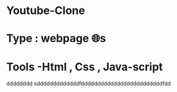 # Youtube-Clone
# Type : webpage 🌐s
# Tools -Html , Css , Java-script 
dddddddd
sdddddddddddddfdddddddddddddddddddddddddfdd